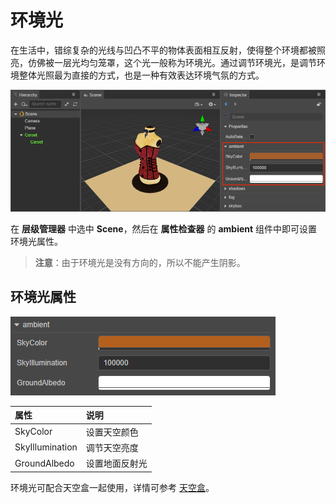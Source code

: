 # 环境光

在生活中，错综复杂的光线与凹凸不平的物体表面相互反射，使得整个环境都被照亮，仿佛被一层光均匀笼罩，这个光一般称为环境光。通过调节环境光，是调节环境整体光照最为直接的方式，也是一种有效表达环境气氛的方式。

![ambient](ambient/ambient.png)

在 **层级管理器** 中选中 **Scene**，然后在 **属性检查器** 的 **ambient** 组件中即可设置环境光属性。

> **注意**：由于环境光是没有方向的，所以不能产生阴影。

## 环境光属性

![ambient 面板](ambient/ambient-prop.png)

| 属性 | 说明 |
| :--- | :--- |
| SkyColor | 设置天空颜色 |
| SkyIllumination | 调节天空亮度 |
| GroundAlbedo | 设置地面反射光 |

环境光可配合天空盒一起使用，详情可参考 [天空盒](skybox.md)。
